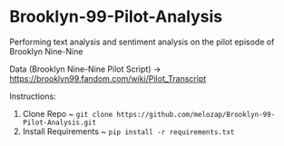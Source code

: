 # Brooklyn-99-Pilot-Analysis

Performing text analysis and sentiment analysis on the pilot episode of Brooklyn Nine-Nine

Data (Brooklyn Nine-Nine Pilot Script) -> https://brooklyn99.fandom.com/wiki/Pilot_Transcript

Instructions:

1. Clone Repo ~ `git clone https://github.com/melozap/Brooklyn-99-Pilot-Analysis.git`
2. Install Requirements ~ `pip install -r requirements.txt`

